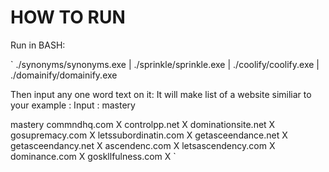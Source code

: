 # HOW TO RUN
Run in BASH:

`
./synonyms/synonyms.exe | ./sprinkle/sprinkle.exe | ./coolify/coolify.exe | ./domainify/domainify.exe

Then input any one word text on it:
It will make list of a website similiar to your example :
Input : mastery

mastery
commndhq.com X
controlpp.net X
dominationsite.net X
gosupremacy.com X
letssubordinatin.com X
getasceendance.net X
getasceendancy.net X
ascendenc.com X
letsascendency.com X
dominance.com X
goskllfulness.com X
`

